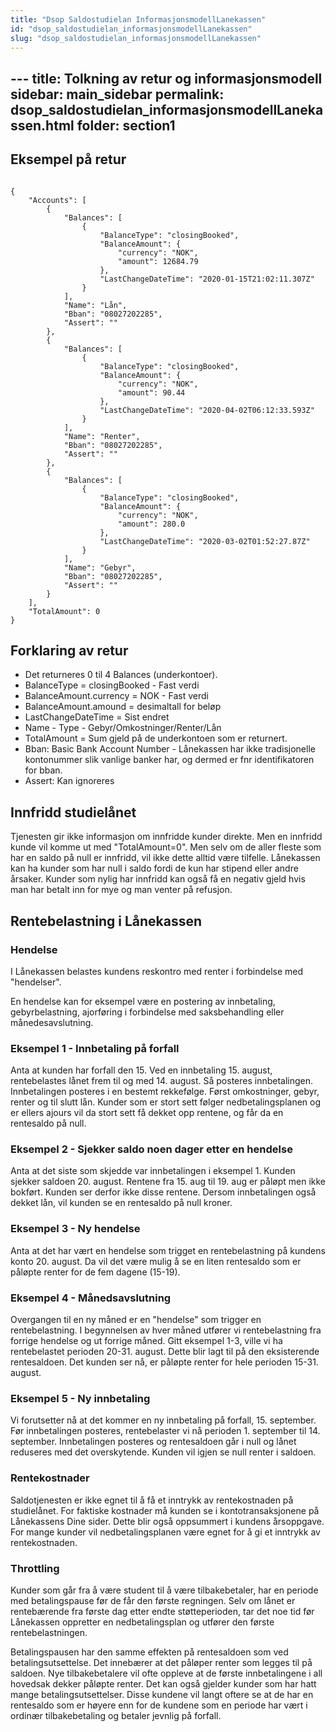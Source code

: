```yaml
---
title: "Dsop Saldostudielan InformasjonsmodellLanekassen"
id: "dsop_saldostudielan_informasjonsmodellLanekassen"
slug: "dsop_saldostudielan_informasjonsmodellLanekassen"
---
```


﻿---
title: Tolkning av retur og informasjonsmodell
sidebar: main_sidebar
permalink: dsop_saldostudielan_informasjonsmodellLanekassen.html
folder: section1
---

## Eksempel på retur

```

{
    "Accounts": [
        {
            "Balances": [
                {
                    "BalanceType": "closingBooked",
                    "BalanceAmount": {
                        "currency": "NOK",
                        "amount": 12684.79
                    },
                    "LastChangeDateTime": "2020-01-15T21:02:11.307Z"
                }
            ],
            "Name": "Lån",
            "Bban": "08027202285",
            "Assert": ""
        },
        {
            "Balances": [
                {
                    "BalanceType": "closingBooked",
                    "BalanceAmount": {
                        "currency": "NOK",
                        "amount": 90.44
                    },
                    "LastChangeDateTime": "2020-04-02T06:12:33.593Z"
                }
            ],
            "Name": "Renter",
            "Bban": "08027202285",
            "Assert": ""
        },
        {
            "Balances": [
                {
                    "BalanceType": "closingBooked",
                    "BalanceAmount": {
                        "currency": "NOK",
                        "amount": 280.0
                    },
                    "LastChangeDateTime": "2020-03-02T01:52:27.87Z"
                }
            ],
            "Name": "Gebyr",
            "Bban": "08027202285",
            "Assert": ""
        }
    ],
    "TotalAmount": 0
}

```

## Forklaring av retur

* Det returneres 0 til 4 Balances (underkontoer). <br>
* BalanceType = closingBooked - Fast verdi<br>
* BalanceAmount.currency = NOK - Fast verdi<br>
* BalanceAmount.amound = desimaltall for beløp<br>
* LastChangeDateTime = Sist endret<br>
* Name - Type - Gebyr/Omkostninger/Renter/Lån<br>
* TotalAmount = Sum gjeld på de underkontoen som er returnert. <br>
* Bban: Basic Bank Account Number - Lånekassen har ikke tradisjonelle kontonummer slik vanlige banker har, og dermed er fnr identifikatoren for bban.<br>
* Assert: Kan ignoreres<br>


## Innfridd studielånet
Tjenesten gir ikke informasjon om innfridde kunder direkte. Men en innfridd kunde vil komme ut med "TotalAmount=0". Men selv om de aller fleste som har en saldo på null er innfridd, vil ikke dette alltid være tilfelle. Lånekassen kan ha kunder som har null i saldo fordi de kun har stipend eller andre årsaker. Kunder som nylig har innfridd kan også få en negativ gjeld hvis man har betalt inn for mye og man venter på refusjon.

## Rentebelastning i Lånekassen

### Hendelse

I Lånekassen belastes kundens reskontro med renter i forbindelse med "hendelser".<br>

En hendelse kan for eksempel være en postering av innbetaling, gebyrbelastning, ajorføring i forbindelse med saksbehandling eller månedesavslutning.


### Eksempel 1 - Innbetaling på forfall

Anta at kunden har forfall den 15. Ved en innbetaling 15. august, rentebelastes lånet frem til og med 14. august. Så posteres innbetalingen. Innbetalingen posteres i en bestemt rekkefølge. Først omkostninger, gebyr, renter og til slutt lån. Kunder som er stort sett følger nedbetalingsplanen og er ellers ajours vil da stort sett få dekket opp rentene, og får da en rentesaldo på null.

### Eksempel 2 - Sjekker saldo noen dager etter en hendelse
Anta at det siste som skjedde var innbetalingen i eksempel 1. Kunden sjekker saldoen 20. august. Rentene fra 15. aug til 19. aug er påløpt men ikke bokført. Kunden ser derfor ikke disse rentene. Dersom innbetalingen også dekket lån, vil kunden se en rentesaldo på null kroner.

### Eksempel 3 - Ny hendelse
Anta at det har vært en hendelse som trigget en rentebelastning på kundens konto 20. august. Da vil det være mulig å se en liten rentesaldo som er påløpte renter for de fem dagene (15-19).

### Eksempel 4 - Månedsavslutning
Overgangen til en ny måned er en "hendelse" som trigger en rentebelastning. I begynnelsen av hver måned utfører vi rentebelastning fra forrige hendelse og ut forrige måned. Gitt eksempel 1-3, ville vi ha rentebelastet perioden 20-31. august. Dette blir lagt til på den eksisterende rentesaldoen. Det kunden ser nå, er påløpte renter for hele perioden 15-31. august.

### Eksempel 5 - Ny innbetaling

Vi forutsetter nå at det kommer en ny innbetaling på forfall, 15. september. Før innbetalingen posteres, rentebelaster vi nå perioden 1. september til 14. september. Innbetalingen posteres og rentesaldoen går i null og lånet reduseres med det overskytende. Kunden vil igjen se null renter i saldoen.

### Rentekostnader

Saldotjenesten er ikke egnet til å få et inntrykk av rentekostnaden på studielånet. For faktiske kostnader må kunden se i kontotransaksjonene på Lånekassens Dine sider. Dette blir også oppsummert i kundens årsoppgave. For mange kunder vil nedbetalingsplanen være egnet for å gi et inntrykk av rentekostnaden.

### Throttling
Kunder som går fra å være student til å være tilbakebetaler, har en periode med betalingspause før de får den første regningen. Selv om lånet er rentebærende fra første dag etter endte støtteperioden, tar det noe tid før Lånekassen oppretter en nedbetalingsplan og utfører den første rentebelastningen.<br>

Betalingspausen har den samme effekten på rentesaldoen som ved betalingsutsettelse. Det innebærer at det påløper renter som legges til på saldoen. Nye tilbakebetalere vil ofte oppleve at de første innbetalingene i all hovedsak dekker påløpte renter. Det kan også gjelder kunder som har hatt mange betalingsutsettelser. Disse kundene vil langt oftere se at de har en rentesaldo som er høyere enn for de kundene som en periode har vært i ordinær tilbakebetaling og betaler jevnlig på forfall.
